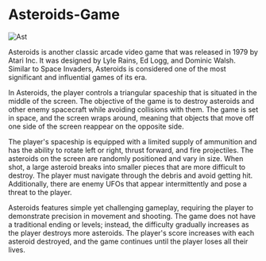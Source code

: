 # Asteroids-Game
![Ast](https://github.com/Picardo31/Asteroids-Game/assets/70179309/a5539707-a58e-467b-9c35-1bdcb50209b8)

Asteroids is another classic arcade video game that was released in 1979 by Atari Inc. It was designed by Lyle Rains, Ed Logg, and Dominic Walsh. Similar to Space Invaders, Asteroids is considered one of the most significant and influential games of its era.

In Asteroids, the player controls a triangular spaceship that is situated in the middle of the screen. The objective of the game is to destroy asteroids and other enemy spacecraft while avoiding collisions with them. The game is set in space, and the screen wraps around, meaning that objects that move off one side of the screen reappear on the opposite side.

The player's spaceship is equipped with a limited supply of ammunition and has the ability to rotate left or right, thrust forward, and fire projectiles. The asteroids on the screen are randomly positioned and vary in size. When shot, a large asteroid breaks into smaller pieces that are more difficult to destroy. The player must navigate through the debris and avoid getting hit. Additionally, there are enemy UFOs that appear intermittently and pose a threat to the player.

Asteroids features simple yet challenging gameplay, requiring the player to demonstrate precision in movement and shooting. The game does not have a traditional ending or levels; instead, the difficulty gradually increases as the player destroys more asteroids. The player's score increases with each asteroid destroyed, and the game continues until the player loses all their lives.
